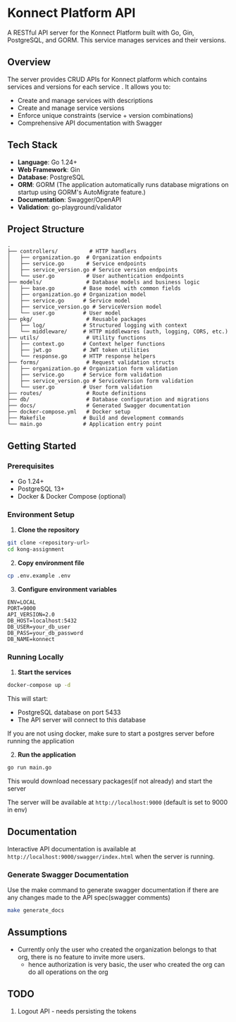 # Konnect Platform API

A RESTful API server for the Konnect Platform built with Go, Gin, PostgreSQL, and GORM. This service manages services and their versions.

## Overview
The server provides CRUD APIs for Konnect platform which contains services and versions for each service
. It allows you to:

- Create and manage services with descriptions
- Create and manage service versions
- Enforce unique constraints (service + version combinations)
- Comprehensive API documentation with Swagger

## Tech Stack

- **Language**: Go 1.24+
- **Web Framework**: Gin
- **Database**: PostgreSQL
- **ORM**: GORM (The application automatically runs database migrations on startup using GORM's AutoMigrate feature.)
- **Documentation**: Swagger/OpenAPI
- **Validation**: go-playground/validator

## Project Structure

```
.
├── controllers/          # HTTP handlers
│   ├── organization.go  # Organization endpoints
│   ├── service.go       # Service endpoints
│   ├── service_version.go # Service version endpoints
│   └── user.go          # User authentication endpoints
├── models/              # Database models and business logic
│   ├── base.go         # Base model with common fields
│   ├── organization.go # Organization model
│   ├── service.go      # Service model
│   ├── service_version.go # ServiceVersion model
│   └── user.go         # User model
├── pkg/                 # Reusable packages
│   ├── log/            # Structured logging with context
│   └── middleware/     # HTTP middlewares (auth, logging, CORS, etc.)
├── utils/               # Utility functions
│   ├── context.go      # Context helper functions
│   ├── jwt.go          # JWT token utilities
│   └── response.go     # HTTP response helpers
├── forms/               # Request validation structs
│   ├── organization.go # Organization form validation
│   ├── service.go      # Service form validation
│   ├── service_version.go # ServiceVersion form validation
│   └── user.go         # User form validation
├── routes/              # Route definitions
├── db/                  # Database configuration and migrations
├── docs/                # Generated Swagger documentation
├── docker-compose.yml   # Docker setup
├── Makefile            # Build and development commands
└── main.go             # Application entry point
```

## Getting Started

### Prerequisites

- Go 1.24+
- PostgreSQL 13+
- Docker & Docker Compose (optional)

### Environment Setup

1. **Clone the repository**
```bash
git clone <repository-url>
cd kong-assignment
```

2. **Copy environment file**
```bash
cp .env.example .env
```

3. **Configure environment variables**
```env
ENV=LOCAL
PORT=9000
API_VERSION=2.0
DB_HOST=localhost:5432
DB_USER=your_db_user
DB_PASS=your_db_password
DB_NAME=konnect
```

### Running Locally

1. **Start the services**
```bash
docker-compose up -d
```

This will start:
- PostgreSQL database on port 5433
- The API server will connect to this database

If you are not using docker, make sure to start a postgres server before running the application

2. **Run the application**
```bash
go run main.go
```
This would download necessary packages(if not already) and start the server

The server will be available at `http://localhost:9000` (default is set to 9000 in env)

## Documentation

Interactive API documentation is available at `http://localhost:9000/swagger/index.html` when the server is running.

### Generate Swagger Documentation
Use the make command to generate swagger documentation if there are any changes made to the API spec(swagger comments)
```bash
make generate_docs
```

## Assumptions
- Currently only the user who created the organization belongs to that org, there is no feature to invite more users.
    - hence authorization is very basic, the user who created the org can do all operations on the org  

## TODO
1. Logout API - needs persisting the tokens
